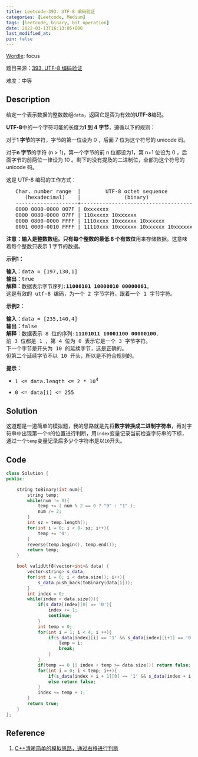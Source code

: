 ```yaml
---
title: Leetcode-393. UTF-8 编码验证
categories: [Leetcode, Medium]
tags: [leetcode, binary, bit operation]
date: 2022-03-13T16:13:05+800
last_modified_at: 
pin: false
---
```


[Wordle](https://www.nytimes.com/games/wordle/index.html): focus

题目来源：[393. UTF-8 编码验证](https://leetcode-cn.com/problems/utf-8-validation/)

难度：中等

## Description

给定一个表示数据的整数数组`data`，返回它是否为有效的**UTF-8**编码。

**UTF-8**中的一个字符可能的长度为**1 到 4 字节**，遵循以下的规则：

对于**1 字节**的字符，字节的第一位设为 0 ，后面 7 位为这个符号的 unicode 码。

对于**n 字节**的字符 (n > 1)，第一个字节的前 n 位都设为1，第 n+1 位设为 0 ，后面字节的前两位一律设为 10 。剩下的没有提及的二进制位，全部为这个符号的 unicode 码。

这是 UTF-8 编码的工作方式：


<pre>
   Char. number range  |        UTF-8 octet sequence
      (hexadecimal)    |              (binary)
   --------------------+---------------------------------------------
   0000 0000-0000 007F | 0xxxxxxx
   0000 0080-0000 07FF | 110xxxxx 10xxxxxx
   0000 0800-0000 FFFF | 1110xxxx 10xxxxxx 10xxxxxx
   0001 0000-0010 FFFF | 11110xxx 10xxxxxx 10xxxxxx 10xxxxxx
</pre>

**注意：**输入是整数数组。只有每个整数的**最低 8 个有效位**用来存储数据。这意味着每个整数只表示 1 字节的数据。

**示例1：**

<pre>
<strong>输入：</strong>data = [197,130,1]
<strong>输出：</strong>true
<strong>解释：</strong>数据表示字节序列:<strong>11000101 10000010 00000001</strong>。
这是有效的 utf-8 编码，为一个 2 字节字符，跟着一个 1 字节字符。
</pre>

**示例2：**

<pre>
<strong>输入：</strong>data = [235,140,4]
<strong>输出：</strong>false
<strong>解释：</strong>数据表示 8 位的序列:<strong>11101011 10001100 00000100</strong>.
前 3 位都是 1 ，第 4 位为 0 表示它是一个 3 字节字符。
下一个字节是开头为 10 的延续字节，这是正确的。
但第二个延续字节不以 10 开头，所以是不符合规则的。
</pre>

**提示：**

- <pre>1 <= data.length <= 2 * 10<sup>4</sup></pre>
- <pre>0 <= data[i] <= 255</pre>

## Solution

这道题是一道简单的模拟题，我的思路就是先将**数字转换成二进制字符串**，再对字符串中出现第一个`0`的位置进行判断，用`index`变量记录当前检查字符串的下标，通过一个`temp`变量记录后多少个字符串是以`10`开头。

## Code

```c++
class Solution {
public:

    string toBinary(int num){
        string temp;
        while(num != 0){
            temp += ( num % 2 == 0 ? "0" : "1" );
            num /= 2;
        }
        int sz = temp.length();
        for(int i = 0; i < 8- sz; i++){
            temp += '0';
        }
        reverse(temp.begin(), temp.end());
        return temp;
    }

    bool validUtf8(vector<int>& data) {
        vector<string> s_data;
        for(int i = 0; i < data.size(); i++){
            s_data.push_back(toBinary(data[i]));
        }
        int index = 0;
        while(index < data.size()){
            if(s_data[index][0] == '0'){                                  //如果以0开头，直接跳过
                index += 1;
                continue;
            }
            int temp = 0;
            for(int i = 1; i < 4; i ++){
                if(s_data[index][i] == '1' && s_data[index][i+1] == '0'){
                    temp = i;
                    break;
                }
            }
            if(temp == 0 || index + temp >= data.size()) return false;   // !!!!!如果不是以1110或110或10开头 或者 index + temp超出数组范围了，都是不符合规则的。
            for(int i = 0; i < temp; i++){
                if(s_data[index + i + 1][0] == '1' && s_data[index + i + 1][1] == '0') continue;
                else return false;
            }
            index += temp + 1;
        }
        return true;
    }
};
```

## Reference 

1. [C++清晰简单的模拟思路，通过右移进行判断](https://leetcode-cn.com/problems/utf-8-validation/solution/c-by-su-yin-d-380h/)